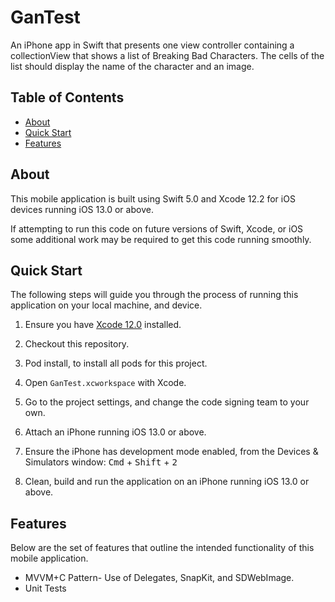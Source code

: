 # GanTest

An iPhone app in Swift that presents one view controller containing a collectionView that shows a list of Breaking Bad Characters. The cells of the list should display the name of the character and an image.

## Table of Contents

- [About](#about)
- [Quick Start](#quick-start)
- [Features](#features)

## About

This mobile application is built using Swift 5.0 and Xcode 12.2 for iOS devices running iOS 13.0 or above.

If attempting to run this code on future versions of Swift, Xcode, or iOS some additional work may be required to get this code running smoothly.

## Quick Start

The following steps will guide you through the process of running this application on your local machine, and device.

1. Ensure you have [Xcode 12.0](https://developer.apple.com/download/) installed.
2. Checkout this repository.
3. Pod install, to install all pods for this project.
4. Open `GanTest.xcworkspace` with Xcode.
5. Go to the project settings, and change the code signing team to your own.

6. Attach an iPhone running iOS 13.0 or above.
7. Ensure the iPhone has development mode enabled, from the Devices & Simulators window: <kbd>Cmd</kbd> + <kbd>Shift</kbd> + <kbd>2</kbd>
8. Clean, build and run the application on an iPhone running iOS 13.0 or above.

## Features

Below are the set of features that outline the intended functionality of this mobile application.

- MVVM+C Pattern- Use of Delegates, SnapKit, and SDWebImage. 
- Unit Tests

